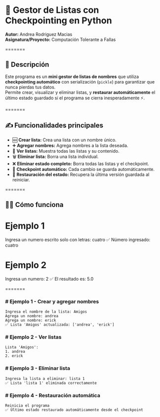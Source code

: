 # 📝 Gestor de Listas con Checkpointing en Python

**Autor:** Andrea Rodriguez Macias  
**Asignatura/Proyecto:** Computación Tolerante a Fallas

=======

## 📌 Descripción
Este programa es un **mini gestor de listas de nombres** que utiliza **checkpointing automático** con serialización (`pickle`) para garantizar que nunca pierdas tus datos.  
Permite crear, visualizar y eliminar listas, y **restaurar automáticamente** el último estado guardado si el programa se cierra inesperadamente ⚡.

=======

## ✍️ Funcionalidades principales
- 🆕 **Crear lista:** Crea una lista con un nombre único.  
- ➕ **Agregar nombres:** Agrega nombres a la lista deseada.  
- 👀 **Ver listas:** Muestra todas las listas y su contenido.  
- 🗑️ **Eliminar lista:** Borra una lista individual.  
- ❌ **Eliminar estado completo:** Borra todas las listas y el checkpoint.  
- 💾 **Checkpoint automático:** Cada cambio se guarda automáticamente.  
- 🔄 **Restauración del estado:** Recupera la última versión guardada al reiniciar.

=======

## 🏃‍♂️ Cómo funciona
# Ejemplo 1
Ingresa un numero escrito solo con letras: cuatro
✅ Número ingresado: cuatro

# Ejemplo 2
Ingresa un numero: 2
✅ El resultado es: 5.0

=======

### # Ejemplo 1 - Crear y agregar nombres
```
Ingresa el nombre de la lista: Amigos
Agrega un nombre: andrea
Agrega un nombre: erick
✅ Lista 'Amigos' actualizada: ['andrea', 'erick']
```

### # Ejemplo 2 - Ver listas
```
Lista 'Amigos':
1. andrea
2. erick
```

### # Ejemplo 3 - Eliminar lista
```
Ingresa la lista a eliminar: lista 1
✅ Lista 'lista 1' eliminada correctamente
```

### # Ejemplo 4 - Restauración automática
```
Reinicia el programa
✅ Último estado restaurado automáticamente desde el checkpoint
```

